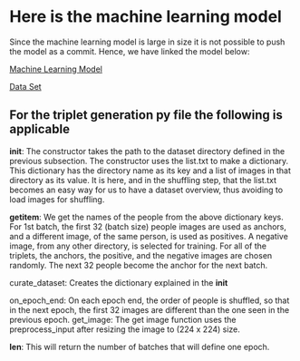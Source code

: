 # Here is the machine learning model

Since the machine learning model is large in size it is not possible to push the model as a commit. Hence, we have linked the model below:

[Machine Learning Model](https://drive.google.com/drive/folders/1awecN5xYR2W1Bm6ymhSh4qvVgWL_q8qX?usp=sharing)

[Data Set](https://www.kaggle.com/c/facial-keypoints-detection/data?select=SampleSubmission.csv)

## For the triplet generation py file the following is applicable

__init__: The constructor takes the path to the dataset directory defined in the previous subsection. The constructor uses the list.txt to make a dictionary. This dictionary has the directory name as its key and a list of images in that directory as its value. It is here, and in the shuffling step, that the list.txt becomes an easy way for us to have a dataset overview, thus avoiding to load images for shuffling.

__getitem__: We get the names of the people from the above dictionary keys. For 1st batch, the first 32 (batch size) people images are used as anchors, and a different image, of the same person, is used as positives. A negative image, from any other directory, is selected for training. For all of the triplets, the anchors, the positive, and the negative images are chosen randomly. The next 32 people become the anchor for the next batch.

curate_dataset: Creates the dictionary explained in the __init__

on_epoch_end: On each epoch end, the order of people is shuffled, so that in the next epoch, the first 32 images are different than the one seen in the previous epoch.
get_image: The get image function uses the preprocess_input after resizing the image to (224 x 224) size.

__len__: This will return the number of batches that will define one epoch.
